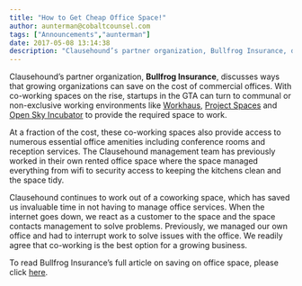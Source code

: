 ```yaml
---
title: "How to Get Cheap Office Space!"
author: aunterman@cobaltcounsel.com
tags: ["Announcements","aunterman"]
date: 2017-05-08 13:14:38
description: "Clausehound’s partner organization, Bullfrog Insurance, discusses ways that growing organizations can save on the cost of commercial offices."
---
```




Clausehound’s partner organization, **Bullfrog Insurance**, discusses ways that growing organizations can save on the cost of commercial offices. With co-working spaces on the rise, startups in the GTA can turn to communal or non-exclusive working environments like [Workhaus](http://workhaus.bz/), [Project Spaces](https://www.projectspac.es/) and [Open Sky Incubator](https://www.openskyventures.ca/) to provide the required space to work. 

At a fraction of the cost, these co-working spaces also provide access to numerous essential office amenities including conference rooms and reception services. The Clausehound management team has previously worked in their own rented office space where the space managed everything from wifi to security access to keeping the kitchens clean and the space tidy. 

Clausehound continues to work out of a coworking space, which has saved us invaluable time in not having to manage office services. When the internet goes down, we react as a customer to the space and the space contacts management to solve problems. Previously, we managed our own office and had to interrupt work to solve issues with the office. We readily agree that co-working is the best option for a growing business.

To read Bullfrog Insurance’s full article on saving on office space, please click [here](http://bullfroginsurance.com/blog/how-to-get-cheap-office-space/). 
